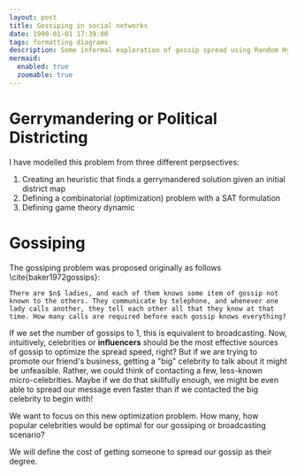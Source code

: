 ```yaml
---
layout: post
title: Gossiping in social networks 
date: 1990-01-01 17:39:00
tags: formatting diagrams
description: Some informal exploration of gossip spread using Random Hyperbolic Graphs (RGHs)
mermaid:
  enabled: true
  zoomable: true
---
```


# Gerrymandering or Political Districting

I have modelled this problem from three different perpsectives:

1. Creating an heuristic that finds a gerrymandered solution given an initial district map
2. Defining a combinatorial (optimization) problem with a SAT formulation
3. Defining game theory dynamic

# Gossiping

The gossiping problem was proposed originally as follows \cite{baker1972gossips}:

    There are $n$ ladies, and each of them knows some item of gossip not known to the others. They communicate by telephone, and whenever one lady calls another, they tell each other all that they know at that time. How many calls are required before each gossip knows everything?
    
If we set the number of gossips to 1, this is equivalent to broadcasting. Now, intuitively, celebrities or __influencers__ should be the most effective sources of gossip to optimize the spread speed, right? But if we are trying to promote our friend's business, getting a "big" celebrity to talk about it might be unfeasible. Rather, we could think of contacting a few, less-known micro-celebrities. Maybe if we do that skillfully enough, we might be even able to spread our message even faster than if we contacted the big celebrity to begin with!

We want to focus on this new optimization problem. How many, how popular celebrities would be optimal for our gossiping or broadcasting scenario?

We will define the cost of getting someone to spread our gossip as their degree.
